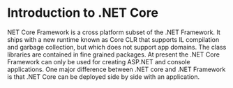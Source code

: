 # Introduction to .NET Core
NET Core Framework is a cross platform subset of the .NET Framework. It ships with a new
runtime known as Core CLR that supports IL compilation and garbage collection, but which
does not support app domains. The class libraries are contained in fine grained packages. At
present the .NET Core Framework can only be used for creating ASP.NET and console
applications. One major difference between .NET core and .NET Framework is that .NET
Core can be deployed side by side with an application. 